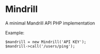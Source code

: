 Mindrill
========

A minimal Mandrill API PHP implementation

Example:

    $mandrill = new Mindrill('API KEY');
    $mandrill->call('/users/ping');